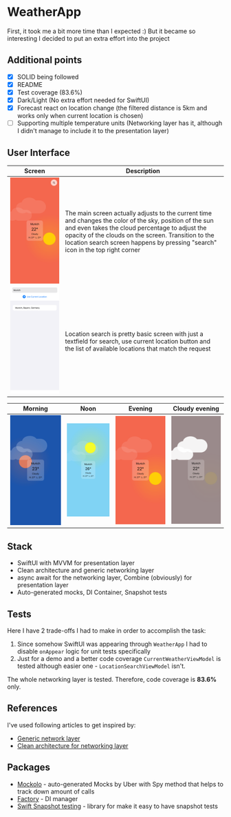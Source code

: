 # WeatherApp
First, it took me a bit more time than I expected :) 
But it became so interesting I decided to put an extra effort into the project

## Additional points
- [x] SOLID being followed 
- [x] README
- [x] Test coverage (83.6%)
- [x] Dark/Light (No extra effort needed for SwiftUI)
- [x] Forecast react on location change (the filtered distance is 5km and works only when current location is chosen)
- [ ] Supporting multiple temperature units (Networking layer has it, although I didn't manage to include it to the presentation layer)

## User Interface

| Screen                                                                                                                          | Description                                                                                                                                                                                                                                                                                          |
|---------------------------------------------------------------------------------------------------------------------------------|------------------------------------------------------------------------------------------------------------------------------------------------------------------------------------------------------------------------------------------------------------------------------------------------------|
| ![Main screen](Tests/SnapshotTests/__Snapshots__/FlipCardSnapshotTests/testCurrentWeather_munichEvening.1.png)                  | The main screen actually adjusts to the current time and changes the color of the sky, position of the sun and even takes the cloud percentage to adjust the opacity of the clouds on the screen. Transition to the location search screen happens by pressing "search" icon in the top right corner |
| ![Location search](Tests/SnapshotTests/__Snapshots__/LocationSearchViewSnapshotTests/testLocationSearchView_withLocation.1.png) | Location search is pretty basic screen with just a textfield for search, use current location button and the list of available locations that match the request                                                                                                                                      |

| Morning                                                                                                              | Noon                                                                                                           | Evening                                                                                                              | Cloudy evening                                                                                                                    |
|----------------------------------------------------------------------------------------------------------------------|----------------------------------------------------------------------------------------------------------------|----------------------------------------------------------------------------------------------------------------------|-----------------------------------------------------------------------------------------------------------------------------------|
| ![Morning](Tests/SnapshotTests/__Snapshots__/CurrentWeatherSnapshotTests/testCurrentWeather_withMunichMorning.1.png) | ![Noon](Tests/SnapshotTests/__Snapshots__/CurrentWeatherSnapshotTests/testCurrentWeather_withMunichNoon.1.png) | ![Evening](Tests/SnapshotTests/__Snapshots__/CurrentWeatherSnapshotTests/testCurrentWeather_withMunichEvening.1.png) | ![Cloudy evening](Tests/SnapshotTests/__Snapshots__/CurrentWeatherSnapshotTests/testCurrentWeather_withMunichEveningCloudy.1.png) |

## Stack
- SwiftUI with MVVM for presentation layer
- Clean architecture and generic networking layer
- async await for the networking layer, Combine (obviously) for presentation layer
- Auto-generated mocks, DI Container, Snapshot tests

## Tests
Here I have 2 trade-offs I had to make in order to accomplish the task:
1. Since somehow SwiftUI was appearing through `WeatherApp` I had to disable `onAppear` logic for unit tests specifically
2. Just for a demo and a better code coverage `CurrentWeatherViewModel` is tested although easier one - `LocationSearchViewModel` isn't.

The whole networking layer is tested. Therefore, code coverage is **83.6%** only. 

## References
I've used following articles to get inspired by:
- [Generic network layer](https://betterprogramming.pub/async-await-generic-network-layer-with-swift-5-5-2bdd51224ea9)
- [Clean architecture for networking layer](https://paulallies.medium.com/clean-architecture-in-the-flavour-of-swiftui-5-5-8430786a83)

## Packages
- [Mockolo](https://github.com/uber/mockolo) - auto-generated Mocks by Uber with Spy method that helps to track down amount of calls
- [Factory](https://github.com/hmlongco/Factory) - DI manager
- [Swift Snapshot testing](https://github.com/pointfreeco/swift-snapshot-testing) - library for make it easy to have snapshot tests 
